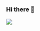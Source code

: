 ### Hi there 👋

<div align="left">
  <img align="left" src="https://github-readme-stats.vercel.app/api?username=Dhanraj7882&show_icons=true&line_height=21&show_icons=true&theme=tokyonight" />
</div>

<!--
**Dhanraj7882/Dhanraj7882** is a ✨ _special_ ✨ repository because its `README.md` (this file) appears on your GitHub profile.

Here are some ideas to get you started:

- 🔭 I’m currently working on ...
- 🌱 I’m currently learning ...
- 👯 I’m looking to collaborate on ...
- 🤔 I’m looking for help with ...
- 💬 Ask me about ...
- 📫 How to reach me: ...
- 😄 Pronouns: ...
- ⚡ Fun fact: ...
-->
